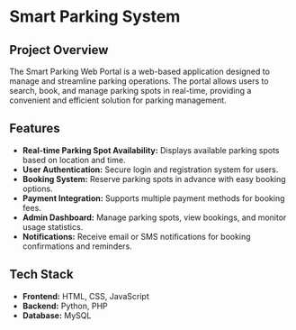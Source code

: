 # Smart Parking System

## Project Overview

The Smart Parking Web Portal is a web-based application designed to manage and streamline parking operations. The portal allows users to search, book, and manage parking spots in real-time, providing a convenient and efficient solution for parking management.

## Features

- **Real-time Parking Spot Availability:** Displays available parking spots based on location and time.
- **User Authentication:** Secure login and registration system for users.
- **Booking System:** Reserve parking spots in advance with easy booking options.
- **Payment Integration:** Supports multiple payment methods for booking fees.
- **Admin Dashboard:** Manage parking spots, view bookings, and monitor usage statistics.
- **Notifications:** Receive email or SMS notifications for booking confirmations and reminders.

## Tech Stack

- **Frontend:** HTML, CSS, JavaScript
- **Backend:** Python, PHP
- **Database:** MySQL

